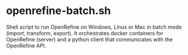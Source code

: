 # openrefine-batch.sh
Shell script to run OpenRefine on Windows, Linux or Mac in batch mode (import, transform, export). It orchestrates docker containers for OpenRefine (server) and a python client that communicates with the OpenRefine API.
